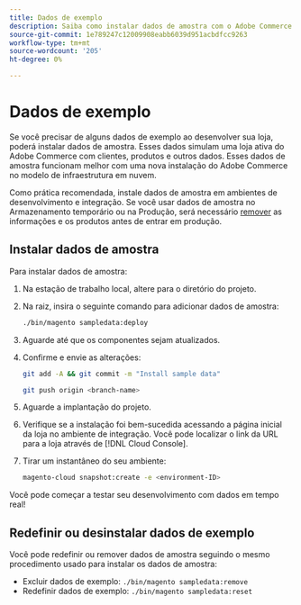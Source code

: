 ```yaml
---
title: Dados de exemplo
description: Saiba como instalar dados de amostra com o Adobe Commerce na infraestrutura em nuvem.
source-git-commit: 1e789247c12009908eabb6039d951acbdfcc9263
workflow-type: tm+mt
source-wordcount: '205'
ht-degree: 0%

---
```


# Dados de exemplo

Se você precisar de alguns dados de exemplo ao desenvolver sua loja, poderá instalar dados de amostra. Esses dados simulam uma loja ativa do Adobe Commerce com clientes, produtos e outros dados. Esses dados de amostra funcionam melhor com uma nova instalação do Adobe Commerce no modelo de infraestrutura em nuvem.

Como prática recomendada, instale dados de amostra em ambientes de desenvolvimento e integração. Se você usar dados de amostra no Armazenamento temporário ou na Produção, será necessário [remover](#reset-or-uninstall-sample-data) as informações e os produtos antes de entrar em produção.

## Instalar dados de amostra

Para instalar dados de amostra:

1. Na estação de trabalho local, altere para o diretório do projeto.

1. Na raiz, insira o seguinte comando para adicionar dados de amostra:

   ```bash
   ./bin/magento sampledata:deploy
   ```

1. Aguarde até que os componentes sejam atualizados.

1. Confirme e envie as alterações:

   ```bash
   git add -A && git commit -m "Install sample data"
   ```

   ```bash
   git push origin <branch-name>
   ```

1. Aguarde a implantação do projeto.

1. Verifique se a instalação foi bem-sucedida acessando a página inicial da loja no ambiente de integração. Você pode localizar o link da URL para a loja através de [!DNL Cloud Console].

1. Tirar um instantâneo do seu ambiente:

   ```bash
   magento-cloud snapshot:create -e <environment-ID>
   ```

Você pode começar a testar seu desenvolvimento com dados em tempo real!

## Redefinir ou desinstalar dados de exemplo

Você pode redefinir ou remover dados de amostra seguindo o mesmo procedimento usado para instalar os dados de amostra:

- Excluir dados de exemplo: `./bin/magento sampledata:remove`
- Redefinir dados de exemplo: `./bin/magento sampledata:reset`
